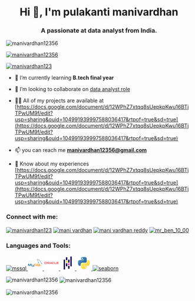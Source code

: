 
<h1 align="center">Hi 👋, I'm pulakanti manivardhan</h1>
<h3 align="center">A passionate at data analyst from India.</h3>

<p align="left"> <img src="https://komarev.com/ghpvc/?username=manivardhan12356&label=Profile%20views&color=0e75b6&style=flat" alt="manivardhan12356" /> </p>

<p align="left"> <a href="https://github.com/ryo-ma/github-profile-trophy"><img src="https://github-profile-trophy.vercel.app/?username=manivardhan12356" alt="manivardhan12356" /></a> </p>

<p align="left"> <a href="https://twitter.com/manivardhan123" target="blank"><img src="https://img.shields.io/twitter/follow/manivardhan123?logo=twitter&style=for-the-badge" alt="manivardhan123" /></a> </p>

- 🌱 I’m currently learning **B.tech final year**

- 👯 I’m looking to collaborate on [data analyst role](https://github.com/Manivardhan12356/data_analyst_portfolio_website/blob/7f57714a525500f1638b75211fbe57b85c1da61b/movie%20%20coorelation%20%20project.ipynb)

- 👨‍💻 All of my projects are available at [https://docs.google.com/document/d/12WPhZ7xtqq8sUepkpKwu16BTjTPwUM9f/edit?usp=sharing&ouid=104991939997588036417&rtpof=true&sd=true](https://docs.google.com/document/d/12WPhZ7xtqq8sUepkpKwu16BTjTPwUM9f/edit?usp=sharing&ouid=104991939997588036417&rtpof=true&sd=true)

- 📫 you can reach me **manivardhan12356@gmail.com**

- 📄 Know about my experiences [https://docs.google.com/document/d/12WPhZ7xtqq8sUepkpKwu16BTjTPwUM9f/edit?usp=sharing&ouid=104991939997588036417&rtpof=true&sd=true](https://docs.google.com/document/d/12WPhZ7xtqq8sUepkpKwu16BTjTPwUM9f/edit?usp=sharing&ouid=104991939997588036417&rtpof=true&sd=true)

<h3 align="left">Connect with me:</h3>
<p align="left">
<a href="https://twitter.com/manivardhan123" target="blank"><img align="center" src="https://raw.githubusercontent.com/rahuldkjain/github-profile-readme-generator/master/src/images/icons/Social/twitter.svg" alt="manivardhan123" height="30" width="40" /></a>
<a href="https://linkedin.com/in/mani vardhan" target="blank"><img align="center" src="https://raw.githubusercontent.com/rahuldkjain/github-profile-readme-generator/master/src/images/icons/Social/linked-in-alt.svg" alt="mani vardhan" height="30" width="40" /></a>
<a href="https://fb.com/mani vardhan reddy" target="blank"><img align="center" src="https://raw.githubusercontent.com/rahuldkjain/github-profile-readme-generator/master/src/images/icons/Social/facebook.svg" alt="mani vardhan reddy" height="30" width="40" /></a>
<a href="https://instagram.com/mr_ben_10_00" target="blank"><img align="center" src="https://raw.githubusercontent.com/rahuldkjain/github-profile-readme-generator/master/src/images/icons/Social/instagram.svg" alt="mr_ben_10_00" height="30" width="40" /></a>
</p>

<h3 align="left">Languages and Tools:</h3>
<p align="left"> <a href="https://www.microsoft.com/en-us/sql-server" target="_blank" rel="noreferrer"> <img src="https://www.svgrepo.com/show/303229/microsoft-sql-server-logo.svg" alt="mssql" width="40" height="40"/> </a> <a href="https://www.mysql.com/" target="_blank" rel="noreferrer"> <img src="https://raw.githubusercontent.com/devicons/devicon/master/icons/mysql/mysql-original-wordmark.svg" alt="mysql" width="40" height="40"/> </a> <a href="https://www.oracle.com/" target="_blank" rel="noreferrer"> <img src="https://raw.githubusercontent.com/devicons/devicon/master/icons/oracle/oracle-original.svg" alt="oracle" width="40" height="40"/> </a> <a href="https://pandas.pydata.org/" target="_blank" rel="noreferrer"> <img src="https://raw.githubusercontent.com/devicons/devicon/2ae2a900d2f041da66e950e4d48052658d850630/icons/pandas/pandas-original.svg" alt="pandas" width="40" height="40"/> </a> <a href="https://www.python.org" target="_blank" rel="noreferrer"> <img src="https://raw.githubusercontent.com/devicons/devicon/master/icons/python/python-original.svg" alt="python" width="40" height="40"/> </a> <a href="https://seaborn.pydata.org/" target="_blank" rel="noreferrer"> <img src="https://seaborn.pydata.org/_images/logo-mark-lightbg.svg" alt="seaborn" width="40" height="40"/> </a> </p>

<p><img align="left" src="https://github-readme-stats.vercel.app/api/top-langs?username=manivardhan12356&show_icons=true&locale=en&layout=compact" alt="manivardhan12356" /></p>

<p>&nbsp;<img align="center" src="https://github-readme-stats.vercel.app/api?username=manivardhan12356&show_icons=true&locale=en" alt="manivardhan12356" /></p>

<p><img align="center" src="https://github-readme-streak-stats.herokuapp.com/?user=manivardhan12356&" alt="manivardhan12356" /></p>
